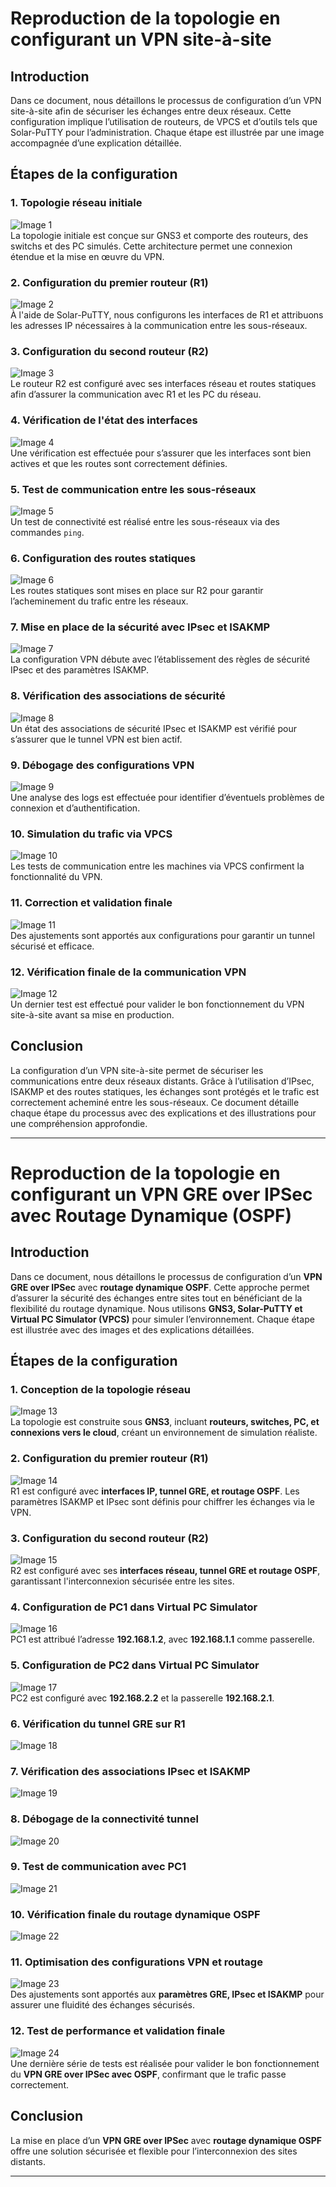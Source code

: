 # Reproduction de la topologie en configurant un VPN site-à-site

## Introduction
Dans ce document, nous détaillons le processus de configuration d’un VPN site-à-site afin de sécuriser les échanges entre deux réseaux. Cette configuration implique l’utilisation de routeurs, de VPCS et d’outils tels que Solar-PuTTY pour l’administration. Chaque étape est illustrée par une image accompagnée d’une explication détaillée.

## Étapes de la configuration

### 1. Topologie réseau initiale
![Image 1](D:\projet2\Td6\image\image(1).png)  
La topologie initiale est conçue sur GNS3 et comporte des routeurs, des switchs et des PC simulés. Cette architecture permet une connexion étendue et la mise en œuvre du VPN.

### 2. Configuration du premier routeur (R1)
![Image 2](D:\projet2\Td6\image\image(2).png)  
À l'aide de Solar-PuTTY, nous configurons les interfaces de R1 et attribuons les adresses IP nécessaires à la communication entre les sous-réseaux.

### 3. Configuration du second routeur (R2)
![Image 3](D:\projet2\Td6\image\image(3).png)  
Le routeur R2 est configuré avec ses interfaces réseau et routes statiques afin d’assurer la communication avec R1 et les PC du réseau.

### 4. Vérification de l'état des interfaces
![Image 4](D:\projet2\Td6\image\image(4).png)  
Une vérification est effectuée pour s’assurer que les interfaces sont bien actives et que les routes sont correctement définies.

### 5. Test de communication entre les sous-réseaux
![Image 5](D:\projet2\Td6\image\image(5).png)  
Un test de connectivité est réalisé entre les sous-réseaux via des commandes `ping`.

### 6. Configuration des routes statiques
![Image 6](D:\projet2\Td6\image\image(6).png)  
Les routes statiques sont mises en place sur R2 pour garantir l’acheminement du trafic entre les réseaux.

### 7. Mise en place de la sécurité avec IPsec et ISAKMP
![Image 7](D:\projet2\Td6\image\image(7).png)  
La configuration VPN débute avec l’établissement des règles de sécurité IPsec et des paramètres ISAKMP.

### 8. Vérification des associations de sécurité
![Image 8](D:\projet2\Td6\image\image(8).png)  
Un état des associations de sécurité IPsec et ISAKMP est vérifié pour s’assurer que le tunnel VPN est bien actif.

### 9. Débogage des configurations VPN
![Image 9](D:\projet2\Td6\image\image(9).png)  
Une analyse des logs est effectuée pour identifier d’éventuels problèmes de connexion et d’authentification.

### 10. Simulation du trafic via VPCS
![Image 10](D:\projet2\Td6\image\image(10).png)  
Les tests de communication entre les machines via VPCS confirment la fonctionnalité du VPN.

### 11. Correction et validation finale
![Image 11](D:\projet2\Td6\image\image(11).png)  
Des ajustements sont apportés aux configurations pour garantir un tunnel sécurisé et efficace.

### 12. Vérification finale de la communication VPN
![Image 12](D:\projet2\Td6\image\image(12).png)  
Un dernier test est effectué pour valider le bon fonctionnement du VPN site-à-site avant sa mise en production.

## Conclusion
La configuration d’un VPN site-à-site permet de sécuriser les communications entre deux réseaux distants. Grâce à l’utilisation d’IPsec, ISAKMP et des routes statiques, les échanges sont protégés et le trafic est correctement acheminé entre les sous-réseaux. Ce document détaille chaque étape du processus avec des explications et des illustrations pour une compréhension approfondie.

---

# Reproduction de la topologie en configurant un VPN GRE over IPSec avec Routage Dynamique (OSPF)

## Introduction
Dans ce document, nous détaillons le processus de configuration d’un **VPN GRE over IPSec** avec **routage dynamique OSPF**. Cette approche permet d’assurer la sécurité des échanges entre sites tout en bénéficiant de la flexibilité du routage dynamique. Nous utilisons **GNS3, Solar-PuTTY et Virtual PC Simulator (VPCS)** pour simuler l’environnement. Chaque étape est illustrée avec des images et des explications détaillées.

## Étapes de la configuration

### 1. Conception de la topologie réseau
![Image 13](D:\projet2\Td6\image\image(13).png)  
La topologie est construite sous **GNS3**, incluant **routeurs, switches, PC, et connexions vers le cloud**, créant un environnement de simulation réaliste.

### 2. Configuration du premier routeur (R1)
![Image 14](D:\projet2\Td6\image\image(14).png)  
R1 est configuré avec **interfaces IP, tunnel GRE, et routage OSPF**. Les paramètres ISAKMP et IPsec sont définis pour chiffrer les échanges via le VPN.

### 3. Configuration du second routeur (R2)
![Image 15](D:\projet2\Td6\image\image(15).png)  
R2 est configuré avec ses **interfaces réseau, tunnel GRE et routage OSPF**, garantissant l'interconnexion sécurisée entre les sites.

### 4. Configuration de PC1 dans Virtual PC Simulator
![Image 16](D:\projet2\Td6\image\image(16).png)  
PC1 est attribué l’adresse **192.168.1.2**, avec **192.168.1.1** comme passerelle.

### 5. Configuration de PC2 dans Virtual PC Simulator
![Image 17](D:\projet2\Td6\image\image(17).png)  
PC2 est configuré avec **192.168.2.2** et la passerelle **192.168.2.1**.

### 6. Vérification du tunnel GRE sur R1
![Image 18](D:\projet2\Td6\image\image(18).png)  

### 7. Vérification des associations IPsec et ISAKMP
![Image 19](D:\projet2\Td6\image\image(19).png)  

### 8. Débogage de la connectivité tunnel
![Image 20](D:\projet2\Td6\image\image(20).png)  

### 9. Test de communication avec PC1
![Image 21](D:\projet2\Td6\image\image(21).png)  

### 10. Vérification finale du routage dynamique OSPF
![Image 22](D:\projet2\Td6\image\image(22).png)  

### 11. Optimisation des configurations VPN et routage
![Image 23](D:\projet2\Td6\image\image(23).png)  
Des ajustements sont apportés aux **paramètres GRE, IPsec et ISAKMP** pour assurer une fluidité des échanges sécurisés.

### 12. Test de performance et validation finale
![Image 24](D:\projet2\Td6\image\image(24).png)  
Une dernière série de tests est réalisée pour valider le bon fonctionnement du **VPN GRE over IPSec avec OSPF**, confirmant que le trafic passe correctement.

## Conclusion
La mise en place d’un **VPN GRE over IPSec** avec **routage dynamique OSPF** offre une solution sécurisée et flexible pour l’interconnexion des sites distants.

---

